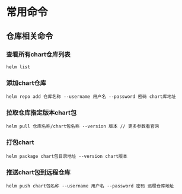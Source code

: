 ﻿# 常用命令

## 仓库相关命令

### 查看所有chart仓库列表
```
helm list
```
### 添加chart仓库
```
helm repo add 仓库名称 --username 用户名 --password 密码 chart库地址
```

### 拉取仓库指定版本chart包
```
helm pull 仓库名称/chart包名称 --version 版本 // 更多参数看官网
```

### 打包chart
```
helm package chart包目录地址 --version chart版本
```

### 推送chart包到远程仓库
```
helm push chart包名称 --username 用户名 --password 密码 远程仓库地址
```